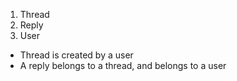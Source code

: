 1. Thread
2. Reply
3. User

* Thread is created by a user
* A reply belongs to a thread, and belongs to a user
